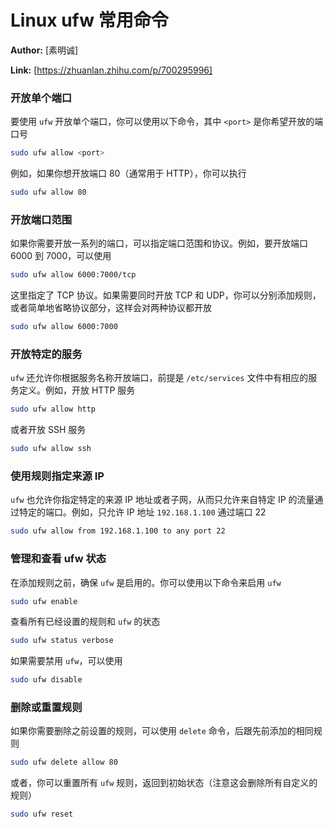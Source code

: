 # Linux ufw 常用命令

**Author:** [素明诚]

**Link:** [https://zhuanlan.zhihu.com/p/700295996]

### 开放单个端口

要使用 `ufw` 开放单个端口，你可以使用以下命令，其中 `<port>` 是你希望开放的端口号

```bash
sudo ufw allow <port>
```

例如，如果你想开放端口 80（通常用于 HTTP），你可以执行

```bash
sudo ufw allow 80
```

### 开放端口范围

如果你需要开放一系列的端口，可以指定端口范围和协议。例如，要开放端口 6000 到 7000，可以使用

```bash
sudo ufw allow 6000:7000/tcp
```

这里指定了 TCP 协议。如果需要同时开放 TCP 和 UDP，你可以分别添加规则，或者简单地省略协议部分，这样会对两种协议都开放

```bash
sudo ufw allow 6000:7000
```

### 开放特定的服务

`ufw` 还允许你根据服务名称开放端口，前提是 `/etc/services` 文件中有相应的服务定义。例如，开放 HTTP 服务

```bash
sudo ufw allow http
```

或者开放 SSH 服务

```bash
sudo ufw allow ssh
```

### 使用规则指定来源 IP

`ufw` 也允许你指定特定的来源 IP 地址或者子网，从而只允许来自特定 IP 的流量通过特定的端口。例如，只允许 IP 地址 `192.168.1.100` 通过端口 22

```bash
sudo ufw allow from 192.168.1.100 to any port 22
```

### 管理和查看 ufw 状态

在添加规则之前，确保 `ufw` 是启用的。你可以使用以下命令来启用 `ufw`

```bash
sudo ufw enable
```

查看所有已经设置的规则和 `ufw` 的状态

```bash
sudo ufw status verbose
```

如果需要禁用 `ufw`，可以使用

```bash
sudo ufw disable
```

### 删除或重置规则

如果你需要删除之前设置的规则，可以使用 `delete` 命令，后跟先前添加的相同规则

```bash
sudo ufw delete allow 80
```

或者，你可以重置所有 `ufw` 规则，返回到初始状态（注意这会删除所有自定义的规则）

```bash
sudo ufw reset
```
